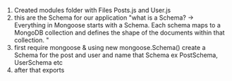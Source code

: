 1. Created modules folder with Files Posts.js and User.js
2. this are the Schema for our application "what is a Schema? -> Everything in Mongoose starts with a Schema. Each schema maps to a MongoDB collection and defines the shape of the documents within that collection. "
3. first require mongoose & using new mongoose.Schema() create a Schema for the post and user and name that Schema ex PostSchema, UserSchema etc
4. after that exports